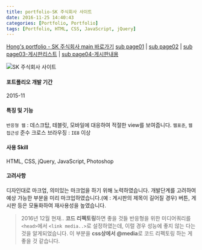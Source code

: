 ```yaml
---
title: portfolio-SK 주식회사 사이트
date: 2016-11-25 14:40:43
categories: [Portfolio, Portfolio]
tags: [Portfolio, HTML, CSS, JavaScript, jQuery]
---
```


[Hong's portfolio - SK 주식회사 main 바로가기](http://sharry.dothome.co.kr/2016/hs-sk/index.html)
[sub page01](http://sharry.dothome.co.kr/2016/hs-sk/introduce_01.html) | [sub page02](http://sharry.dothome.co.kr/2016/hs-sk/business_01.html) | [sub page03-게시판리스트](http://sharry.dothome.co.kr/2016/hs-sk/prcenter_01.html) | [sub page04-게시판내용](http://sharry.dothome.co.kr/2016/hs-sk/prcenter_01_view.html)

![SK 주식회사 사이트](/image/sk.jpg)

#### 포트폴리오 개발 기간
2015-11

#### 특징 및 기능
`반응형 웹` : 데스크탑, 테블릿, 모바일에 대응하여 적절한 view를 보여줍니다.
`웹표준`, `웹접근성` 준수
크로스 브라우징 : `IE8` 이상

#### 사용 Skill
HTML, CSS, jQuery, JavaScript, Photoshop

#### 고려사항
디자인대로 마크업, 의미있는 마크업을 하기 위해 노력하였습니다.
개발단계를 고려하여 예상 가능한 부분을 미리 마크업하였습니다.(예 : 게시판의 제목이 길어질 경우)
버튼, 게시판 등은 모듈화하여 재사용성을 높였습니다.

> 2016년 12월 현재.. **코드 리펙토링**하면 좋을 것들
반응형을 위한 미디어쿼리를 `<head>`에서 `<link media..>`로 설정하였는데, 이럴 경우 성능에 좋지 않는 다는 것을 알게되었습니다.
이 부분을 **css상에서 @media**로 코드 리펙토링 하는 게 좋을 것 같습니다.
